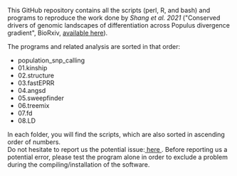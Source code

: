 This GitHub repository contains all the scripts (perl, R, and bash) and programs to reproduce the work done by *Shang et al. 2021* ("Conserved drivers of genomic landscapes of differentiation 
across Populus divergence gradient", BioRxiv, [available here](https://www.biorxiv.org/content/10.1101/2021.08.26.457771v2)).

The programs and related analysis are sorted in that order:<br>
* population_snp_calling
* 01.kinship
* 02.structure
* 03.fastEPRR
* 04.angsd
* 05.sweepfinder
* 06.treemix
* 07.fd
* 08.LD

In each folder, you will find the scripts, which are also sorted in ascending order of numbers. <br>
Do not hesitate to report us the potential issue:<a href="mailto:thibault.leroy@inrae.fr;shanghuiying@outlook.com?subject=[SpeciationPopulus-Github]"> here </a>. Before reporting us a potential error, please test the program alone in order to exclude a problem during the compiling/installation of the software.
